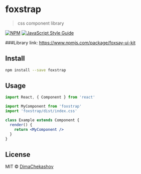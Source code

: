 # foxstrap

> css component library

[![NPM](https://img.shields.io/npm/v/foxstrap.svg)](https://www.npmjs.com/package/foxsay-ui-kit) [![JavaScript Style Guide](https://img.shields.io/badge/code_style-standard-brightgreen.svg)](https://standardjs.com)

###Library link: https://www.npmjs.com/package/foxsay-ui-kit

## Install

```bash
npm install --save foxstrap
```

## Usage

```jsx
import React, { Component } from 'react'

import MyComponent from 'foxstrap'
import 'foxstrap/dist/index.css'

class Example extends Component {
  render() {
    return <MyComponent />
  }
}
```

## License

MIT © [DimaChekashov](https://github.com/DimaChekashov)
